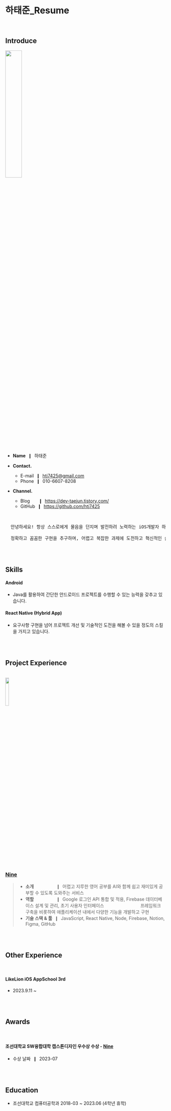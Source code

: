 # 하태준_Resume

<br/>

## Introduce

<img width="32%" height="32%" src="https://github.com/htj7425/resume/assets/43903354/d2523899-d89f-428d-8cd9-3e0da4a8122a"  />

* **Name** &nbsp;❙&nbsp; 하태준
* **Contact.**
  * E-mail &nbsp;❙&nbsp; htj7425@gmail.com
  * Phone &nbsp;❙&nbsp; 010-6607-8208

* **Channel.**
  * Blog &nbsp;&nbsp;&nbsp;&nbsp;&nbsp;&nbsp;❙&nbsp; https://dev-taejun.tistory.com/
  * GitHub &nbsp;❙&nbsp; https://github.com/htj7425
    
<br/>

<pre>
  안녕하세요! 항상 스스로에게 물음을 던지며 발전하려 노력하는 iOS개발자 하태준입니다.
  
  정확하고 꼼꼼한 구현을 추구하며, 어렵고 복잡한 과제에 도전하고 혁신적인 솔루션을 탄생시키고자 노력하고 있습니다.
</pre>

<br/><br/>

## Skills

#### Android
* Java를 활용하여 간단한 안드로이드 프로젝트를 수행할 수 있는 능력을 갖추고 있습니다.

#### React Native (Hybrid App)
* 요구사항 구현을 넘어 프로젝트 개선 및 기술적인 도전을 해볼 수 있을 정도의 스킬을 가지고 있습니다.


<br/><br/>

## Project Experience

<br/>

<img width="15%" height="15%" src="https://github.com/htj7425/resume/assets/43903354/de827f0c-aef9-49d1-a84c-72e98d92690d" />

<br/>

### [Nine](https://github.com/dduneon/Nine-2023CapstoneDesign)

> * **소개** &nbsp;&nbsp;&nbsp;&nbsp;&nbsp;&nbsp;&nbsp;&nbsp;&nbsp;&nbsp;&nbsp;&nbsp;&nbsp;&nbsp;&nbsp;&nbsp;&nbsp;❙&nbsp; 어렵고 지루한 영어 공부를 AI와 함께 쉽고 재미있게 공부할 수 있도록 도와주는 서비스
> * **역할** &nbsp;&nbsp;&nbsp;&nbsp;&nbsp;&nbsp;&nbsp;&nbsp;&nbsp;&nbsp;&nbsp;&nbsp;&nbsp;&nbsp;&nbsp;&nbsp;&nbsp;❙&nbsp; Google 로그인 API 통합 및 적용, Firebase 데이터베이스 설계 및 관리, 초기 사용자 인터페이스 &nbsp;&nbsp;&nbsp;&nbsp;&nbsp;&nbsp;&nbsp;&nbsp;&nbsp;&nbsp;&nbsp;&nbsp;&nbsp;&nbsp;&nbsp;&nbsp;&nbsp;&nbsp;&nbsp;&nbsp;&nbsp;&nbsp;&nbsp;&nbsp;&nbsp;&nbsp;&nbsp;&nbsp;프레임워크 구축을 비롯하여 애플리케이션 내에서 다양한 기능을 개발하고 구현
> * **기술 스택 & 툴** &nbsp;❙&nbsp; JavaScript, React Native, Node, Firebase, Notion, Figma, GitHub

<br/><br/>

## Other Experience

<br/>

#### LikeLion iOS AppSchool 3rd
* 2023.9.11 ~ 

<br/><br/>

## Awards

<br/>

#### 조선대학교 SW융합대학 캡스톤디자인 우수상 수상 - [Nine](https://github.com/dduneon/Nine-2023CapstoneDesign)
* 수상 날짜 &nbsp;❙&nbsp; 2023-07




<br/><br/>

## Education

* 조선대학교 컴퓨터공학과 2018-03 ~ 2023.06 (4학년 휴학)
  
 
  




  
